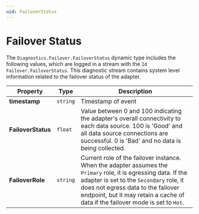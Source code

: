```yaml
---
uid: FailoverStatus
---
```


# Failover Status

The `Diagnostics.Failover.FailoverStatus` dynamic type includes the following values, which are logged in a stream with the `Id` `Failover.FailoverStatus`. This diagnostic stream contains system level information related to the failover status of the adapter.

| Property  | Type   | Description                                            |
| --------- | ------ | -------------------------------------------------------|
| **timestamp** | `string` | Timestamp of event                                    |
| **FailoverStatus**  | `float` | Value between 0 and 100 indicating the adapter's overall connectivity to each data source. 100 is 'Good' and all data source connections are successful. 0 is 'Bad' and no data is being collected.|
| **FailoverRole**  | `string` | Current role of the failover instance. When the adapter assumes the `Primary` role, it is egressing data. If the adapter is set to the `Secondary` role, it does not egress data to the failover endpoint, but it may retain a cache of data if the failover mode is set to `Hot`.|